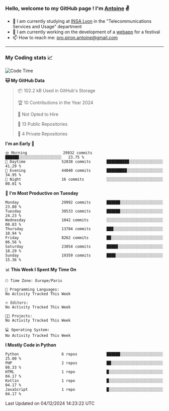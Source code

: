 ### Hello, welcome to my GitHub page ! I'm [Antoine](https://github.com/AntoinePiron) ✌️

- 🌱 I am currently studying at [INSA Lyon](https://www.insa-lyon.fr) in the "Telecommunications Services and Usage" department
- 🔭 I am currently working on the development of a [webapp](https://github.com/24HeuresINSA/Overbookd) for a festival
- 📫 How to reach me: [pro.piron.antoine@gmail.com](mailto:pro.piron.antoine@gmail.com)

---

### My Coding stats 📈
<!--START_SECTION:waka-->
![Code Time](http://img.shields.io/badge/Code%20Time-214%20hrs%209%20mins-blue)

**🐱 My GitHub Data** 

> 📦 102.2 kB Used in GitHub's Storage 
 > 
> 🏆 10 Contributions in the Year 2024
 > 
> 🚫 Not Opted to Hire
 > 
> 📜 13 Public Repositories 
 > 
> 🔑 4 Private Repositories 
 > 
**I'm an Early 🐤** 

```text
🌞 Morning                29932 commits       ██████░░░░░░░░░░░░░░░░░░░   23.75 % 
🌆 Daytime                52038 commits       ██████████░░░░░░░░░░░░░░░   41.29 % 
🌃 Evening                44040 commits       █████████░░░░░░░░░░░░░░░░   34.95 % 
🌙 Night                  16 commits          ░░░░░░░░░░░░░░░░░░░░░░░░░   00.01 % 
```
📅 **I'm Most Productive on Tuesday** 

```text
Monday                   29992 commits       ██████░░░░░░░░░░░░░░░░░░░   23.80 % 
Tuesday                  30533 commits       ██████░░░░░░░░░░░░░░░░░░░   24.23 % 
Wednesday                1042 commits        ░░░░░░░░░░░░░░░░░░░░░░░░░   00.83 % 
Thursday                 13784 commits       ███░░░░░░░░░░░░░░░░░░░░░░   10.94 % 
Friday                   8262 commits        ██░░░░░░░░░░░░░░░░░░░░░░░   06.56 % 
Saturday                 23054 commits       █████░░░░░░░░░░░░░░░░░░░░   18.29 % 
Sunday                   19359 commits       ████░░░░░░░░░░░░░░░░░░░░░   15.36 % 
```


📊 **This Week I Spent My Time On** 

```text
🕑︎ Time Zone: Europe/Paris

💬 Programming Languages: 
No Activity Tracked This Week

🔥 Editors: 
No Activity Tracked This Week

🐱‍💻 Projects: 
No Activity Tracked This Week

💻 Operating System: 
No Activity Tracked This Week
```

**I Mostly Code in Python** 

```text
Python                   6 repos             ██████░░░░░░░░░░░░░░░░░░░   25.00 % 
PHP                      2 repos             ██░░░░░░░░░░░░░░░░░░░░░░░   08.33 % 
HTML                     1 repo              █░░░░░░░░░░░░░░░░░░░░░░░░   04.17 % 
Kotlin                   1 repo              █░░░░░░░░░░░░░░░░░░░░░░░░   04.17 % 
JavaScript               1 repo              █░░░░░░░░░░░░░░░░░░░░░░░░   04.17 % 
```




 Last Updated on 04/12/2024 14:23:22 UTC
<!--END_SECTION:waka-->
